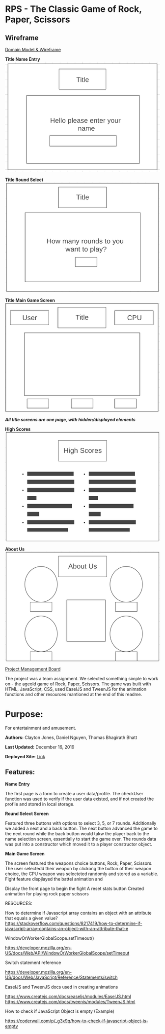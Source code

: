 # RPS - The Classic Game of Rock, Paper, Scissors

## Wireframe
[Domain Model & Wireframe](https://www.draw.io/?lightbox=1&highlight=0000ff&edit=_blank&layers=1&nav=1&title=RPS%20Domain%20Model#Uhttps%3A%2F%2Fdrive.google.com%2Fuc%3Fid%3D1qsFy7ZC1622AbrokXZIPdc7PhxIug0WR%26export%3Ddownload)

**Title Name Entry**
![title-game](./img-README/title-name.png)

**Title Round Select**
![title-round](./img-README/title-round.png)

**Title Main Game Screen**
![main game screen](./img-README/game-main.png)

***All title screens are one page, with hidden/displayed elements***  
  
**High Scores**
![high scores](./img-README/high-scores.png)

**About Us**
![about us](./img-README/about-us.png)


[Project Management Board](https://github.com/JoBdaT/RPS/projects/1?add_cards_query=is%3Aopen)

The project was a team assignment. We selected something simple to work on - the ageold game of Rock, Paper, Scissors.
The game was built with HTML, JavaScript, CSS, used EaselJS and TweenJS for the animation functions and other resources mantioned at the end of this readme.

# Purpose: 

For entertainment and amusement.

**Authors:**  Clayton Jones, Daniel Nguyen, Thomas Bhagirath Bhatt

**Last Updated:** December 16, 2019

**Deployed Site:** [Link]()

## Features:

**Name Entry**

The first page is a form to create a user data/profile. The checkUser function was used to verify if the user data existed, and if not created the profile and stored in local storage.



**Round Select Screen**

Featured three buttons with options to select 3, 5, or 7 rounds. Additionally we added a next and a back button. The next button advanced the game to the next round while the back button would takw the player back to the name selection screen, essentially to start the game over. The rounds data was put into a constructor which moved it to a player constructor object.

**Main Game Screen**

The screen featured the weapons choice buttons, Rock, Paper, Scissors. The user selectedd their weapon by clickong the button of their weapon choice, the CPU weapon was selecteted randomly and stored as a variable. Fight feature dispjlayed the battel animation and 

 Display the front page to begin the fight
 A reset stats button
 Created animation for playing rock paper scissors
 
 

RESOURCES:

How to determine if Javascript array contains an object with an attribute that equals a given value?
https://stackoverflow.com/questions/8217419/how-to-determine-if-javascript-array-contains-an-object-with-an-attribute-that-e


WindowOrWorkerGlobalScope.setTimeout()

https://developer.mozilla.org/en-US/docs/Web/API/WindowOrWorkerGlobalScope/setTimeout


Switch statement reference

https://developer.mozilla.org/en-US/docs/Web/JavaScript/Reference/Statements/switch


EaselJS and TweenJS docs used in creating animations

https://www.createjs.com/docs/easeljs/modules/EaselJS.html
https://www.createjs.com/docs/tweenjs/modules/TweenJS.html

How to check if JavaScript Object is empty (Example)

https://coderwall.com/p/_g3x9q/how-to-check-if-javascript-object-is-empty
